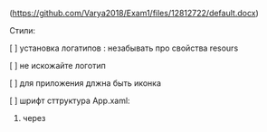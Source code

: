 (https://github.com/Varya2018/Exam1/files/12812722/default.docx)

Стили:

[ ] установка логатипов : незабывать про свойства resours

[ ] не искожайте логотип 

[ ] для приложения длжна быть иконка

[ ] шрифт 
сттруктура App.xaml:
 1. через <style>
 2. тег обьекта <target type = тег обьекта>
 3. <setter свойства и значения свйства>

   
  <style taget type = "TextBlock"> 
   <Setter property = "FrontFamily" Valye = "Tw Cen TM"></Setter>


    
  [ ] цветовая схема 

  Дополнительно: 

  цвета можно узнать через <SolidColorBrush x:="название" color="значение">

  <Grid Backgroynd = "LightGray" или Backgroynd ="{StaticResours LightGray}" >

  [ ] нужно сделать скругление углы, мсмена цвета при наведении и картинка

 
